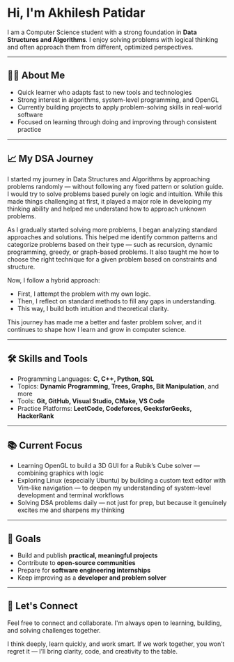 # Hi, I'm Akhilesh Patidar

I am a Computer Science student with a strong foundation in **Data Structures and Algorithms**. I enjoy solving problems with logical thinking and often approach them from different, optimized perspectives.

---

## 🧑‍💻 About Me

- Quick learner who adapts fast to new tools and technologies  
- Strong interest in algorithms, system-level programming, and OpenGL  
- Currently building projects to apply problem-solving skills in real-world software  
- Focused on learning through doing and improving through consistent practice  

---

## 📈 My DSA Journey

I started my journey in Data Structures and Algorithms by approaching problems randomly — without following any fixed pattern or solution guide. I would try to solve problems based purely on logic and intuition. While this made things challenging at first, it played a major role in developing my thinking ability and helped me understand how to approach unknown problems.

As I gradually started solving more problems, I began analyzing standard approaches and solutions. This helped me identify common patterns and categorize problems based on their type — such as recursion, dynamic programming, greedy, or graph-based problems. It also taught me how to choose the right technique for a given problem based on constraints and structure.

Now, I follow a hybrid approach:
- First, I attempt the problem with my own logic.
- Then, I reflect on standard methods to fill any gaps in understanding.
- This way, I build both intuition and theoretical clarity.

This journey has made me a better and faster problem solver, and it continues to shape how I learn and grow in computer science.

---

## 🛠️ Skills and Tools

- Programming Languages: **C, C++, Python, SQL**  
- Topics: **Dynamic Programming, Trees, Graphs, Bit Manipulation**, and more  
- Tools: **Git, GitHub, Visual Studio, CMake, VS Code**  
- Practice Platforms: **LeetCode, Codeforces, GeeksforGeeks, HackerRank**

---

## 📚 Current Focus

- Learning OpenGL to build a 3D GUI for a Rubik’s Cube solver — combining graphics with logic  
- Exploring Linux (especially Ubuntu) by building a custom text editor with Vim-like navigation — to deepen my understanding of system-level development and terminal workflows  
- Solving DSA problems daily — not just for prep, but because it genuinely excites me and sharpens my thinking
 

---

## 🎯 Goals

- Build and publish **practical, meaningful projects**  
- Contribute to **open-source communities**  
- Prepare for **software engineering internships**  
- Keep improving as a **developer and problem solver**

---

## 🤝 Let's Connect

Feel free to connect and collaborate. I'm always open to learning, building, and solving challenges together.

I think deeply, learn quickly, and work smart. If we work together, you won’t regret it — I’ll bring clarity, code, and creativity to the table.
